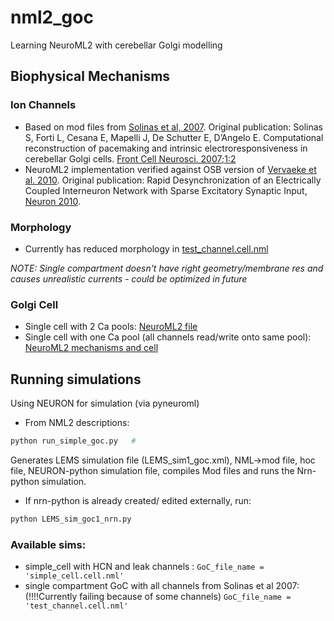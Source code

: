 # nml2_goc
 Learning NeuroML2 with cerebellar Golgi modelling

## Biophysical Mechanisms

### Ion Channels
- Based on mod files from [Solinas et al, 2007](https://github.com/OpenSourceBrain/SolinasEtAl-GolgiCell/). Original publication: Solinas S, Forti L, Cesana E, Mapelli J, De Schutter E, D’Angelo E. Computational reconstruction of pacemaking and intrinsic electroresponsiveness in cerebellar Golgi cells. [Front Cell Neurosci. 2007;1:2](http://www.ncbi.nlm.nih.gov/pubmed/18946520)
- NeuroML2 implementation verified against OSB version of [Vervaeke et al. 2010](https://www.zenodo.org/badge/latestdoi/4960822). Original publication: Rapid Desynchronization of an Electrically Coupled Interneuron Network with Sparse Excitatory Synaptic Input, [Neuron 2010](http://www.sciencedirect.com/science/article/pii/S089662731000512X).

### Morphology
- Currently has reduced morphology in [test_channel.cell.nml](https://github.com/harshagurnani/nml2_goc/blob/master/Mechanisms/test_channel.cell.nml)

*NOTE: Single compartment doesn't have right geometry/membrane res and causes unrealistic currents - could be optimized in future* 

### Golgi Cell
- Single cell with 2 Ca pools: [NeuroML2 file](https://github.com/harshagurnani/nml2_goc/blob/master/Mechanisms/test_channel.cell.nml)
- Single cell with one Ca pool (all channels read/write onto same pool): [NeuroML2 mechanisms and cell](https://github.com/harshagurnani/nml2_goc/tree/master/Mechanisms/onePool)

## Running simulations
Using NEURON for simulation (via pyneuroml)


- From NML2 descriptions:

```python
python run_simple_goc.py   #
```
Generates LEMS simulation file (LEMS_sim1_goc.xml), NML->mod file, hoc file, NEURON-python simulation file, compiles Mod files and runs the Nrn-python simulation.

- If nrn-python is already created/ edited externally, run:
```python
python LEMS_sim_goc1_nrn.py 
```

### Available sims:
- simple_cell with HCN and leak channels : 
```GoC_file_name = 'simple_cell.cell.nml'```
- single compartment GoC with all channels from Solinas et al 2007: (!!!!Currently failing because of some channels)
```GoC_file_name = 'test_channel.cell.nml'```
